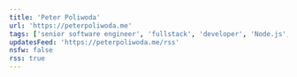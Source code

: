 ```yaml
---
title: 'Peter Poliwoda'
url: 'https://peterpoliwoda.me'
tags: ['senior software engineer', 'fullstack', 'developer', 'Node.js', 'IBM Cloud', 'IoT', 'robots', 'chatbots']
updatesFeed: 'https://peterpoliwoda.me/rss'
nsfw: false
rss: true
---
```


